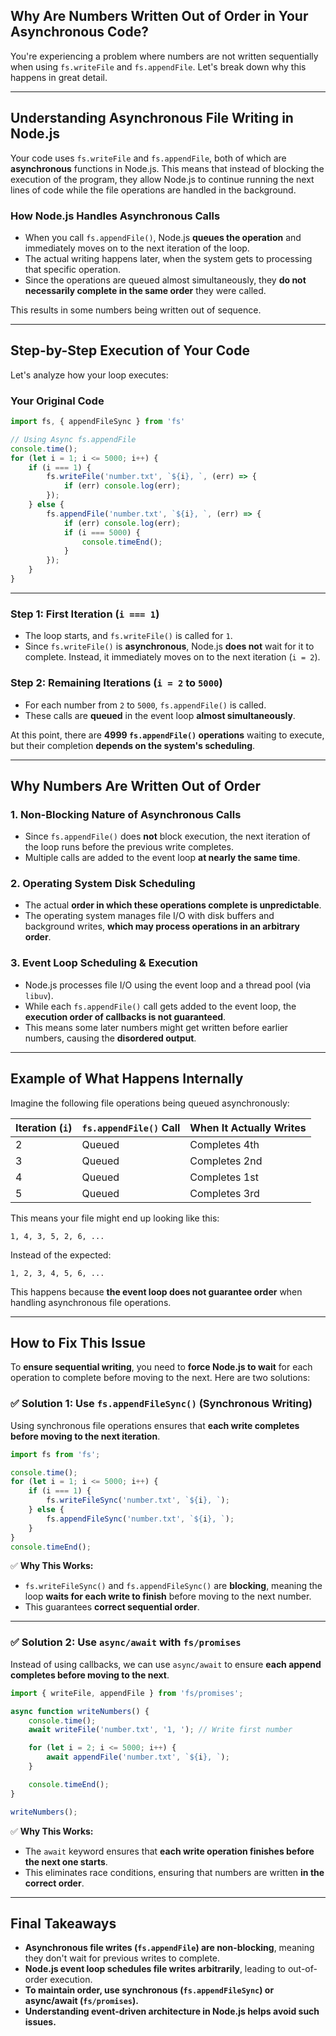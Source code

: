 ## **Why Are Numbers Written Out of Order in Your Asynchronous Code?**  

You're experiencing a problem where numbers are not written sequentially when using `fs.writeFile` and `fs.appendFile`. Let's break down why this happens in great detail.

---

## **Understanding Asynchronous File Writing in Node.js**  

Your code uses `fs.writeFile` and `fs.appendFile`, both of which are **asynchronous** functions in Node.js. This means that instead of blocking the execution of the program, they allow Node.js to continue running the next lines of code while the file operations are handled in the background.

### **How Node.js Handles Asynchronous Calls**
- When you call `fs.appendFile()`, Node.js **queues the operation** and immediately moves on to the next iteration of the loop.  
- The actual writing happens later, when the system gets to processing that specific operation.  
- Since the operations are queued almost simultaneously, they **do not necessarily complete in the same order** they were called.  

This results in some numbers being written out of sequence.

---

## **Step-by-Step Execution of Your Code**
Let's analyze how your loop executes:

### **Your Original Code**
```javascript
import fs, { appendFileSync } from 'fs'

// Using Async fs.appendFile
console.time();
for (let i = 1; i <= 5000; i++) {
    if (i === 1) {
        fs.writeFile('number.txt', `${i}, `, (err) => {
            if (err) console.log(err);
        });
    } else {
        fs.appendFile('number.txt', `${i}, `, (err) => {
            if (err) console.log(err);
            if (i === 5000) {
                console.timeEnd();
            }
        });
    }
}
```
---

### **Step 1: First Iteration (`i === 1`)**
- The loop starts, and `fs.writeFile()` is called for `1`.  
- Since `fs.writeFile()` is **asynchronous**, Node.js **does not** wait for it to complete. Instead, it immediately moves on to the next iteration (`i = 2`).

### **Step 2: Remaining Iterations (`i = 2` to `5000`)**
- For each number from `2` to `5000`, `fs.appendFile()` is called.  
- These calls are **queued** in the event loop **almost simultaneously**.  

At this point, there are **4999 `fs.appendFile()` operations** waiting to execute, but their completion **depends on the system's scheduling**.

---

## **Why Numbers Are Written Out of Order**
### **1. Non-Blocking Nature of Asynchronous Calls**
- Since `fs.appendFile()` does **not** block execution, the next iteration of the loop runs before the previous write completes.  
- Multiple calls are added to the event loop **at nearly the same time**.  

### **2. Operating System Disk Scheduling**
- The actual **order in which these operations complete is unpredictable**.  
- The operating system manages file I/O with disk buffers and background writes, **which may process operations in an arbitrary order**.

### **3. Event Loop Scheduling & Execution**
- Node.js processes file I/O using the event loop and a thread pool (via `libuv`).  
- While each `fs.appendFile()` call gets added to the event loop, the **execution order of callbacks is not guaranteed**.  
- This means some later numbers might get written before earlier numbers, causing the **disordered output**.

---

## **Example of What Happens Internally**
Imagine the following file operations being queued asynchronously:

| Iteration (`i`) | `fs.appendFile()` Call | When It Actually Writes |
|---------------|---------------------|-----------------------|
| 2             | Queued              | Completes 4th         |
| 3             | Queued              | Completes 2nd         |
| 4             | Queued              | Completes 1st         |
| 5             | Queued              | Completes 3rd         |

This means your file might end up looking like this:
```
1, 4, 3, 5, 2, 6, ...
```
Instead of the expected:
```
1, 2, 3, 4, 5, 6, ...
```
This happens because **the event loop does not guarantee order** when handling asynchronous file operations.

---

## **How to Fix This Issue**
To **ensure sequential writing**, you need to **force Node.js to wait** for each operation to complete before moving to the next. Here are two solutions:

### **✅ Solution 1: Use `fs.appendFileSync()` (Synchronous Writing)**
Using synchronous file operations ensures that **each write completes before moving to the next iteration**.

```javascript
import fs from 'fs';

console.time();
for (let i = 1; i <= 5000; i++) {
    if (i === 1) {
        fs.writeFileSync('number.txt', `${i}, `);
    } else {
        fs.appendFileSync('number.txt', `${i}, `);
    }
}
console.timeEnd();
```
✅ **Why This Works:**  
- `fs.writeFileSync()` and `fs.appendFileSync()` are **blocking**, meaning the loop **waits for each write to finish** before moving to the next number.  
- This guarantees **correct sequential order**.

---

### **✅ Solution 2: Use `async/await` with `fs/promises`**
Instead of using callbacks, we can use `async/await` to ensure **each append completes before moving to the next**.

```javascript
import { writeFile, appendFile } from 'fs/promises';

async function writeNumbers() {
    console.time();
    await writeFile('number.txt', '1, '); // Write first number

    for (let i = 2; i <= 5000; i++) {
        await appendFile('number.txt', `${i}, `);
    }

    console.timeEnd();
}

writeNumbers();
```
✅ **Why This Works:**  
- The `await` keyword ensures that **each write operation finishes before the next one starts**.  
- This eliminates race conditions, ensuring that numbers are written **in the correct order**.

---

## **Final Takeaways**
- **Asynchronous file writes (`fs.appendFile`) are non-blocking**, meaning they don't wait for previous writes to complete.  
- **Node.js event loop schedules file writes arbitrarily**, leading to out-of-order execution.  
- **To maintain order, use synchronous (`fs.appendFileSync`) or async/await (`fs/promises`).**  
- **Understanding event-driven architecture in Node.js helps avoid such issues.**